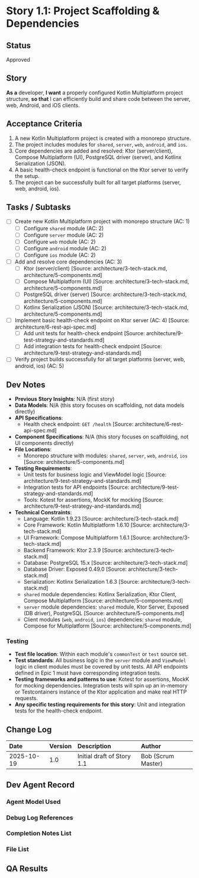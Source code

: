# Story 1.1: Project Scaffolding & Dependencies

## Status
Approved

## Story
**As a** developer,
**I want** a properly configured Kotlin Multiplatform project structure,
**so that** I can efficiently build and share code between the server, web, Android, and iOS clients.

## Acceptance Criteria
1.  A new Kotlin Multiplatform project is created with a monorepo structure.
2.  The project includes modules for `shared`, `server`, `web`, `android`, and `ios`.
3.  Core dependencies are added and resolved: Ktor (server/client), Compose Multiplatform (UI), PostgreSQL driver (server), and Kotlinx Serialization (JSON).
4.  A basic health-check endpoint is functional on the Ktor server to verify the setup.
5.  The project can be successfully built for all target platforms (server, web, android, ios).

## Tasks / Subtasks
- [ ] Create new Kotlin Multiplatform project with monorepo structure (AC: 1)
    - [ ] Configure `shared` module (AC: 2)
    - [ ] Configure `server` module (AC: 2)
    - [ ] Configure `web` module (AC: 2)
    - [ ] Configure `android` module (AC: 2)
    - [ ] Configure `ios` module (AC: 2)
- [ ] Add and resolve core dependencies (AC: 3)
    - [ ] Ktor (server/client) [Source: architecture/3-tech-stack.md, architecture/5-components.md]
    - [ ] Compose Multiplatform (UI) [Source: architecture/3-tech-stack.md, architecture/5-components.md]
    - [ ] PostgreSQL driver (server) [Source: architecture/3-tech-stack.md, architecture/5-components.md]
    - [ ] Kotlinx Serialization (JSON) [Source: architecture/3-tech-stack.md, architecture/5-components.md]
- [ ] Implement basic health-check endpoint on Ktor server (AC: 4) [Source: architecture/6-rest-api-spec.md]
    - [ ] Add unit tests for health-check endpoint [Source: architecture/9-test-strategy-and-standards.md]
    - [ ] Add integration tests for health-check endpoint [Source: architecture/9-test-strategy-and-standards.md]
- [ ] Verify project builds successfully for all target platforms (server, web, android, ios) (AC: 5)

## Dev Notes
- **Previous Story Insights**: N/A (first story)
- **Data Models**: N/A (this story focuses on scaffolding, not data models directly)
- **API Specifications**:
    - Health check endpoint: `GET /health` [Source: architecture/6-rest-api-spec.md]
- **Component Specifications**: N/A (this story focuses on scaffolding, not UI components directly)
- **File Locations**:
    - Monorepo structure with modules: `shared`, `server`, `web`, `android`, `ios` [Source: architecture/5-components.md]
- **Testing Requirements**:
    - Unit tests for business logic and ViewModel logic [Source: architecture/9-test-strategy-and-standards.md]
    - Integration tests for API endpoints [Source: architecture/9-test-strategy-and-standards.md]
    - Tools: Kotest for assertions, MockK for mocking [Source: architecture/9-test-strategy-and-standards.md]
- **Technical Constraints**:
    - Language: Kotlin 1.9.23 [Source: architecture/3-tech-stack.md]
    - Core Framework: Kotlin Multiplatform 1.6.10 [Source: architecture/3-tech-stack.md]
    - UI Framework: Compose Multiplatform 1.6.1 [Source: architecture/3-tech-stack.md]
    - Backend Framework: Ktor 2.3.9 [Source: architecture/3-tech-stack.md]
    - Database: PostgreSQL 15.x [Source: architecture/3-tech-stack.md]
    - Database Driver: Exposed 0.49.0 [Source: architecture/3-tech-stack.md]
    - Serialization: Kotlinx Serialization 1.6.3 [Source: architecture/3-tech-stack.md]
    - `shared` module dependencies: Kotlinx Serialization, Ktor Client, Compose Multiplatform [Source: architecture/5-components.md]
    - `server` module dependencies: `shared` module, Ktor Server, Exposed (DB driver), PostgreSQL [Source: architecture/5-components.md]
    - Client modules (`web`, `android`, `ios`) dependencies: `shared` module, Compose for Multiplatform [Source: architecture/5-components.md]

### Testing
- **Test file location**: Within each module's `commonTest` or `test` source set.
- **Test standards**: All business logic in the `server` module and `ViewModel` logic in client modules must be covered by unit tests. All API endpoints defined in Epic 1 must have corresponding integration tests.
- **Testing frameworks and patterns to use**: Kotest for assertions, MockK for mocking dependencies. Integration tests will spin up an in-memory or Testcontainers instance of the Ktor application and make real HTTP requests.
- **Any specific testing requirements for this story**: Unit and integration tests for the health-check endpoint.

## Change Log
| Date | Version | Description | Author |
| :--- | :--- | :--- | :--- |
| 2025-10-19 | 1.0 | Initial draft of Story 1.1 | Bob (Scrum Master) |

## Dev Agent Record
### Agent Model Used
### Debug Log References
### Completion Notes List
### File List

## QA Results
